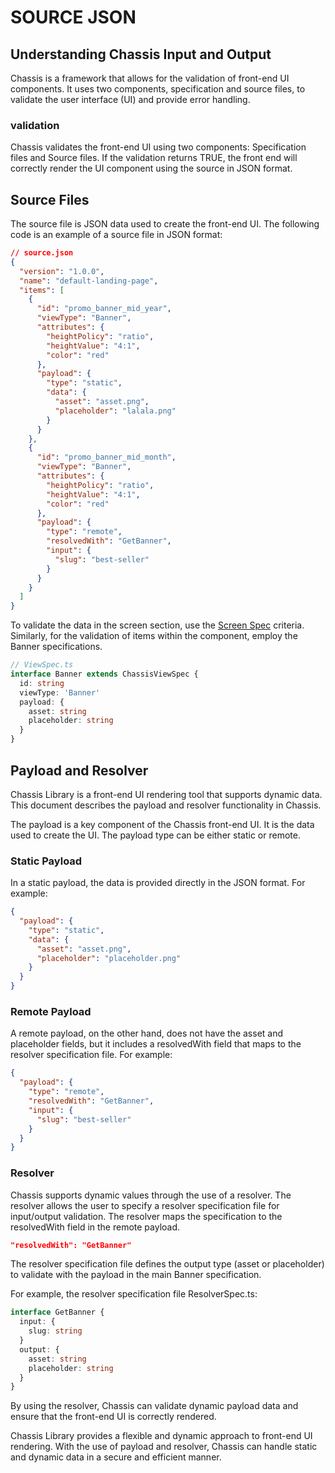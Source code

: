 # SOURCE JSON

## Understanding Chassis Input and Output

Chassis is a framework that allows for the validation of front-end UI components. It uses two components, specification and source files, to validate the user interface (UI) and provide error handling.

### validation

Chassis validates the front-end UI using two components: Specification files and Source files. If the validation returns TRUE, the front end will correctly render the UI component using the source in JSON format.

## Source Files

The source file is JSON data used to create the front-end UI. The following code is an example of a source file in JSON format:

```json
// source.json
{
  "version": "1.0.0",
  "name": "default-landing-page",
  "items": [
    {
      "id": "promo_banner_mid_year",
      "viewType": "Banner",
      "attributes": {
        "heightPolicy": "ratio",
        "heightValue": "4:1",
        "color": "red"
      },
      "payload": {
        "type": "static",
        "data": {
          "asset": "asset.png",
          "placeholder": "lalala.png"
        }
      }
    },
    {
      "id": "promo_banner_mid_month",
      "viewType": "Banner",
      "attributes": {
        "heightPolicy": "ratio",
        "heightValue": "4:1",
        "color": "red"
      },
      "payload": {
        "type": "remote",
        "resolvedWith": "GetBanner",
        "input": {
          "slug": "best-seller"
        }
      }
    }
  ]
}
```

To validate the data in the screen section, use the [Screen Spec](./spec.md/#chassisscreenspec) criteria. Similarly, for the validation of items within the component, employ the Banner specifications.

```ts
// ViewSpec.ts
interface Banner extends ChassisViewSpec {
  id: string
  viewType: 'Banner'
  payload: {
    asset: string
    placeholder: string
  }
}
```

## Payload and Resolver

Chassis Library is a front-end UI rendering tool that supports dynamic data. This document describes the payload and resolver functionality in Chassis.

The payload is a key component of the Chassis front-end UI. It is the data used to create the UI. The payload type can be either static or remote.

### Static Payload

In a static payload, the data is provided directly in the JSON format. For example:

```json
{
  "payload": {
    "type": "static",
    "data": {
      "asset": "asset.png",
      "placeholder": "placeholder.png"
    }
  }
}
```

### Remote Payload

A remote payload, on the other hand, does not have the asset and placeholder fields, but it includes a resolvedWith field that maps to the resolver specification file. For example:

```json
{
  "payload": {
    "type": "remote",
    "resolvedWith": "GetBanner",
    "input": {
      "slug": "best-seller"
    }
  }
}
```

### Resolver

Chassis supports dynamic values through the use of a resolver. The resolver allows the user to specify a resolver specification file for input/output validation. The resolver maps the specification to the resolvedWith field in the remote payload.

```json
"resolvedWith": "GetBanner"
```

The resolver specification file defines the output type (asset or placeholder) to validate with the payload in the main Banner specification.

For example, the resolver specification file ResolverSpec.ts:

```ts
interface GetBanner {
  input: {
    slug: string
  }
  output: {
    asset: string
    placeholder: string
  }
}
```

By using the resolver, Chassis can validate dynamic payload data and ensure that the front-end UI is correctly rendered.

Chassis Library provides a flexible and dynamic approach to front-end UI rendering. With the use of payload and resolver, Chassis can handle static and dynamic data in a secure and efficient manner.
